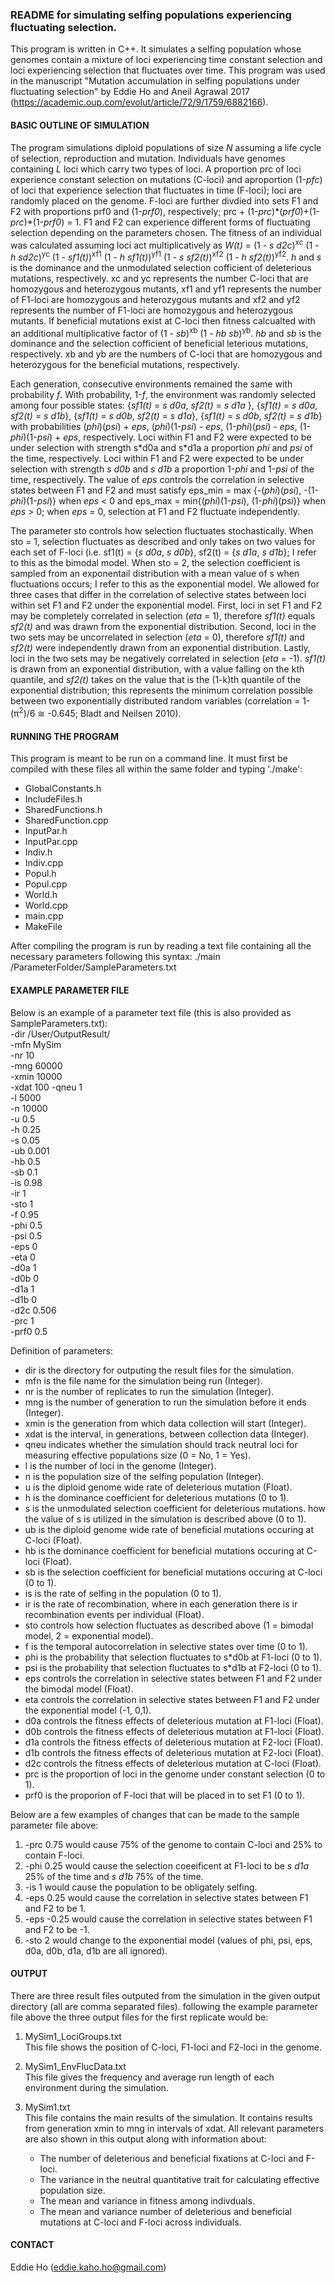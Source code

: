 ### README for simulating selfing populations experiencing fluctuating selection.

This program is written in C++. It simulates a selfing population whose genomes contain a mixture of loci experiencing time constant selection and loci experiencing selection that fluctuates over time. This program was used in the manuscript "Mutation accumulation in selfing populations under fluctuating selection" by Eddie Ho and Aneil Agrawal 2017 (https://academic.oup.com/evolut/article/72/9/1759/6882166).

#### BASIC OUTLINE OF SIMULATION
The program simulations diploid populations of size *N* assuming a life cycle of selection, reproduction and mutation. Individuals have genomes containing *L* loci which carry two types of loci. A proportion prc of loci experience constant selection on mutations (C-loci) and aproportion (1-*pfc*) of loci that experience selection that fluctuates in time (F-loci); loci are randomly placed on the genome. F-loci are further divdied into sets F1 and F2 with proportions prf0 and (1-*prf0*), respectively; prc + (1-*prc*)\*(*prf0*)+(1-*prc*)\*(1-*prf0*) = 1. F1 and F2 can experience different forms of fluctuating selection depending on the parameters chosen. The fitness of an individual was calculated assuming loci act multiplicatively as *W(t)* = (1 - *s d2c*)<sup>xc</sup> (1 - *h sd2c*)<sup>yc</sup> (1 - *sf1(t)*)<sup>xf1</sup> (1 - *h sf1(t)*)<sup>yf1</sup> (1 - *s sf2(t)*)<sup>xf2</sup> (1 - *h sf2(t)*)<sup>yf2</sup>. *h* and *s* is the dominance and the unmodulated selection cofficient of deleterious mutations, respectively. xc and yc represents the number C-loci that are homozygous and heterozygous mutants, xf1 and yf1 represents the number of F1-loci are homozygous and heterozygous mutants and xf2 and yf2 represents the number of F1-loci are homozygous and heterozygous mutants. If beneficial mutations exist at C-loci then fitness calcualted with an additional multiplicative factor of (1 - *sb*)<sup>xb</sup> (1 - *hb sb*)<sup>yb</sup>. *hb* and *sb* is the dominance and the selection cofficient of beneficial leterious mutations, respectively. xb and yb are the numbers of C-loci that are homozygous and heterozygous for the beneficial mutations, respectively. 

Each generation, consecutive environments remained the same with probability *f*. With probability, 1-*f*, the environment was randomly selected among four possible states: {*sf1(t)* = *s d0a*, *sf2(t)* = *s d1a* }, {*sf1(t)* = *s d0a*, *sf2(t)* = *s d1b*}, {*sf1(t)* = *s d0b*, *sf2(t)* = *s d1a*}, {*sf1(t)* = *s d0b*, *sf2(t)* = *s d1b*} with probabilities (*phi*)(*psi*) + *eps*, (*phi*)(1-*psi*) - *eps*, (1-*phi*)(*psi*) - *eps*, (1-*phi*)(1-*psi*) + *eps*, respectively. Loci within F1 and F2 were expected to be under selection with strength s\*d0a and s\*d1a a proportion *phi* and *psi* of the time, respectively. Loci within F1 and F2 were expected to be under selection with strength *s d0b* and *s d1b* a proportion 1-*phi* and 1-*psi* of the time, respectively. The value of *eps* controls the correlation in selective states between F1 and F2 and must satisfy eps_min = max {-(*phi*)(*psi*), -(1-*phi*)(1-*psi*)} when *eps* < 0 and eps_max = min{(*phi*)(1-*psi*), (1-*phi*)(*psi*)} when *eps* > 0; when *eps* = 0, selection at F1 and F2 fluctuate independently.

The parameter sto controls how selection fluctuates stochastically. When sto = 1, selection fluctuates as described and only takes on two values for each set of F-loci (i.e. sf1(t) = {*s d0a*, *s d0b*}, sf2(t) = {*s d1a*, *s d1b*}; I refer to this as the bimodal model. When sto = 2, the selection coefficient is sampled from an exponentail distribution with a mean value of s when fluctuations occurs; I refer to this as the exponential model. We allowed for three cases that differ in the correlation of selective states between loci within set F1 and F2 under the exponential model. First, loci in set F1 and F2 may be completely correlated in selection (*eta* = 1), therefore *sf1(t)* equals *sf2(t)* and was drawn from the exponential distribution. Second, loci in the two sets may be uncorrelated in selection (*eta* = 0), therefore *sf1(t)* and *sf2(t)* were independently drawn from an exponential distribution. Lastly, loci in the two sets may be negatively correlated in selection (*eta* = -1). *sf1(t)* is drawn from an exponential distribution, with a value falling on the kth quantile, and *sf2(t)* takes on the value that is the (1-k)th quantile of the exponential distribution; this represents the minimum correlation possible between two exponentially distributed random variables (correlation = 1-(π<sup>2</sup>)/6 ≅ -0.645; Bladt and Neilsen 2010). 

#### RUNNING THE PROGRAM  
This program is meant to be run on a command line. 
It must first be compiled with these files all within the same folder and typing './make':
* GlobalConstants.h
* IncludeFiles.h
* SharedFunctions.h
* SharedFunction.cpp
* InputPar.h
* InputPar.cpp
* Indiv.h
* Indiv.cpp
* Popul.h
* Popul.cpp
* World.h
* World.cpp
* main.cpp
* MakeFile

After compiling the program is run by reading a text file containing all the necessary parameters following this syntax:
./main /ParameterFolder/SampleParameters.txt

#### EXAMPLE PARAMETER FILE
Below is an example of a parameter text file (this is also provided as SampleParameters.txt):  
-dir /User/OutputResult/  
-mfn MySim  
-nr 10  
-mng 60000  
-xmin 10000  
-xdat 100 
-qneu 1  
-l 5000  
-n 10000  
-u 0.5  
-h 0.25  
-s 0.05  
-ub 0.001  
-hb 0.5  
-sb 0.1  
-is 0.98  
-ir 1  
-sto 1  
-f 0.95  
-phi 0.5  
-psi 0.5  
-eps 0  
-eta 0  
-d0a 1  
-d0b 0  
-d1a 1  
-d1b 0  
-d2c 0.506  
-prc 1  
-prf0 0.5  

Definition of parameters:
* dir is the directory for outputing the result files for the simulation.
* mfn is the file name for the simulation being run (Integer).
* nr is the number of replicates to run the simulation (Integer).
* mng is the number of generation to run the simulation before it ends (Integer).
* xmin is the generation from which data collection will start (Integer).
* xdat is the interval, in generations, between collection data (Integer).
* qneu indicates whether the simulation should track neutral loci for measuring effective populations size (0 = No, 1 = Yes).
* l is the number of loci in the genome (Integer).
* n is the population size of the selfing population (Integer).
* u is the diploid genome wide rate of deleterious mutation (Float).
* h is the dominance coefficient for deleterious mutations (0 to 1).
* s is the unmodulated selection coefficient for deleterious mutations. how the value of s is utilized in the simulation is described above (0 to 1).
* ub is the diploid genome wide rate of beneficial mutations occuring at C-loci (Float).
* hb is the dominance coefficient for beneficial mutations occuring at C-loci (Float).
* sb is the selection coefficient for beneficial mutations occuring at C-loci (0 to 1).
* is is the rate of selfing in the population (0 to 1).
* ir is the rate of recombination, where in each generation there is ir recombination events per individual (Float).
* sto controls how selection fluctuates as described above (1 = bimodal model, 2 = exponential model).
* f is the temporal autocorrelation in selective states over time (0 to 1).
* phi is the probability that selection fluctuates to s\*d0b at F1-loci (0 to 1).
* psi is the probability that selection fluctuates to s\*d1b at F2-loci (0 to 1).
* eps controls the correlation in selective states between F1 and F2 under the bimodal model (Float).
* eta controls the correlation in selective states between F1 and F2 under the exponential model (-1, 0,1).
* d0a controls the fitness effects of deleterious mutation at F1-loci (Float).
* d0b controls the fitness effects of deleterious mutation at F1-loci (Float).
* d1a controls the fitness effects of deleterious mutation at F2-loci (Float).
* d1b controls the fitness effects of deleterious mutation at F2-loci (Float).
* d2c controls the fitness effects of deleterious mutation at C-loci (Float).
* prc is the proportion of loci in the genome under constant selection (0 to 1).
* prf0 is the proporion of F-loci that will be placed in to set F1 (0 to 1).

Below are a few examples of changes that can be made to the sample parameter file above:
1. -prc 0.75 would cause 75% of the genome to contain C-loci and 25% to contain F-loci.  
2. -phi 0.25 would cause the selection coeeificent at F1-loci to be *s d1a* 25% of the time and *s d1b* 75% of the time. 
3. -is 1 would cause the population to be obligately selfing.  
4. -eps 0.25 would cause the correlation in selective states between F1 and F2 to be 1.  
5. -eps -0.25 would cause the correlation in selective states between F1 and F2 to be -1.  
6. -sto 2 would change to the exponential model (values of phi, psi, eps, d0a, d0b, d1a, d1b are all ignored).  

#### OUTPUT
There are three result files outputed from the simulation in the given output directory (all are comma separated files). following the example parameter file above the three output files for the first replicate would be:
1. MySim1_LociGroups.txt  
   This file shows the position of C-loci, F1-loci and F2-loci in the genome.  
 
2. MySim1_EnvFlucData.txt  
   This file gives the frequency and average run length of each environment during the simulation.  
 
3. MySim1.txt  
   This file contains the main results of the simulation. It contains results from generation xmin to mng in intervals of xdat. All relevant parameters are also shown in this output along with information about:  
   * The number of deleterious and beneficial fixations at C-loci and F-loci.
   * The variance in the neutral quantitative trait for calculating effective population size.
   * The mean and variance in fitness among indivduals.
   * The mean and variance number of deleterious and beneficial mutations at C-loci and F-loci across individuals.

#### CONTACT
Eddie Ho (eddie.kaho.ho@gmail.com)
